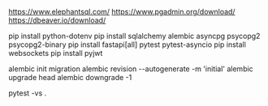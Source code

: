 https://www.elephantsql.com/
https://www.pgadmin.org/download/
https://dbeaver.io/download/


pip install python-dotenv
pip install sqlalchemy alembic asyncpg psycopg2 psycopg2-binary
pip install fastapi[all] pytest pytest-asyncio
pip install websockets
pip install pyjwt


alembic init migration
alembic revision --autogenerate -m 'initial' 
 alembic upgrade head
 alembic downgrade -1


pytest -vs .

